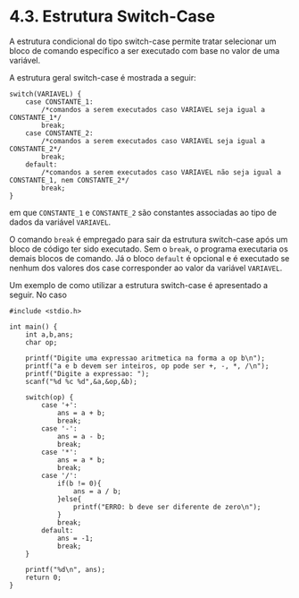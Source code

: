 # 4.3. Estrutura Switch-Case

A estrutura condicional do tipo switch-case permite tratar selecionar um bloco de comando específico a ser executado com base no valor de uma variável.

A estrutura geral switch-case é mostrada a seguir:

```
switch(VARIAVEL) {
    case CONSTANTE_1:
        /*comandos a serem executados caso VARIAVEL seja igual a CONSTANTE_1*/
        break;
    case CONSTANTE_2:
        /*comandos a serem executados caso VARIAVEL seja igual a CONSTANTE_2*/
        break;
    default:
        /*comandos a serem executados caso VARIAVEL não seja igual a CONSTANTE_1, nem CONSTANTE_2*/
        break;
}
```

em que ```CONSTANTE_1``` e ```CONSTANTE_2``` são constantes associadas ao tipo de dados da variável ```VARIAVEL```.

O comando ```break``` é empregado para sair da estrutura switch-case após um bloco de código ter sido executado. Sem o ```break```, o programa executaria os demais blocos de comando. Já o bloco ```default``` é opcional e é executado se nenhum dos valores dos case corresponder ao valor da variável ```VARIAVEL```.

Um exemplo de como utilizar a estrutura switch-case é apresentado a seguir. No caso 

```
#include <stdio.h>

int main() {
    int a,b,ans;
    char op;

    printf("Digite uma expressao aritmetica na forma a op b\n");
    printf("a e b devem ser inteiros, op pode ser +, -, *, /\n");
    printf("Digite a expressao: ");
    scanf("%d %c %d",&a,&op,&b);

    switch(op) {
        case '+':
            ans = a + b;
            break;
        case '-':
            ans = a - b;
            break;
        case '*':
            ans = a * b;
            break;
        case '/':
            if(b != 0){
                ans = a / b;
            }else{
                printf("ERRO: b deve ser diferente de zero\n");
            }
            break;
        default:
            ans = -1;
            break;
    }

    printf("%d\n", ans);
    return 0;
}
```
